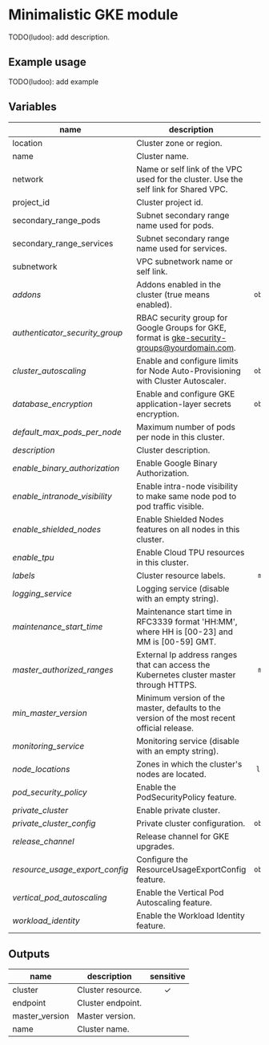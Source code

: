 # Minimalistic GKE module

TODO(ludoo): add description.

## Example usage

TODO(ludoo): add example

<!-- BEGIN TFDOC -->
## Variables

| name | description | type | required |
|---|---|:---: |:---:|
| location | Cluster zone or region. | `string` | ✓
| name | Cluster name. | `string` | ✓
| network | Name or self link of the VPC used for the cluster. Use the self link for Shared VPC. | `string` | ✓
| project_id | Cluster project id. | `string` | ✓
| secondary_range_pods | Subnet secondary range name used for pods. | `string` | ✓
| secondary_range_services | Subnet secondary range name used for services. | `string` | ✓
| subnetwork | VPC subnetwork name or self link. | `string` | ✓
| *addons* | Addons enabled in the cluster (true means enabled). | `object({...})` | 
| *authenticator_security_group* | RBAC security group for Google Groups for GKE, format is gke-security-groups@yourdomain.com. | `string` | 
| *cluster_autoscaling* | Enable and configure limits for Node Auto-Provisioning with Cluster Autoscaler. | `object({...})` | 
| *database_encryption* | Enable and configure GKE application-layer secrets encryption. | `object({...})` | 
| *default_max_pods_per_node* | Maximum number of pods per node in this cluster. | `number` | 
| *description* | Cluster description. | `string` | 
| *enable_binary_authorization* | Enable Google Binary Authorization. | `bool` | 
| *enable_intranode_visibility* | Enable intra-node visibility to make same node pod to pod traffic visible. | `bool` | 
| *enable_shielded_nodes* | Enable Shielded Nodes features on all nodes in this cluster. | `bool` | 
| *enable_tpu* | Enable Cloud TPU resources in this cluster. | `bool` | 
| *labels* | Cluster resource labels. | `map(string)` | 
| *logging_service* | Logging service (disable with an empty string). | `string` | 
| *maintenance_start_time* | Maintenance start time in RFC3339 format 'HH:MM', where HH is [00-23] and MM is [00-59] GMT. | `string` | 
| *master_authorized_ranges* | External Ip address ranges that can access the Kubernetes cluster master through HTTPS. | `map(string)` | 
| *min_master_version* | Minimum version of the master, defaults to the version of the most recent official release. | `string` | 
| *monitoring_service* | Monitoring service (disable with an empty string). | `string` | 
| *node_locations* | Zones in which the cluster's nodes are located. | `list(string)` | 
| *pod_security_policy* | Enable the PodSecurityPolicy feature. | `bool` | 
| *private_cluster* | Enable private cluster. | `bool` | 
| *private_cluster_config* | Private cluster configuration. | `object({...})` | 
| *release_channel* | Release channel for GKE upgrades. | `string` | 
| *resource_usage_export_config* | Configure the ResourceUsageExportConfig feature. | `object({...})` | 
| *vertical_pod_autoscaling* | Enable the Vertical Pod Autoscaling feature. | `bool` | 
| *workload_identity* | Enable the Workload Identity feature. | `bool` | 

## Outputs

| name | description | sensitive |
|---|---|:---:|
| cluster | Cluster resource. | ✓ |
| endpoint | Cluster endpoint. |  |
| master_version | Master version. |  |
| name | Cluster name. |  |
<!-- END TFDOC -->
